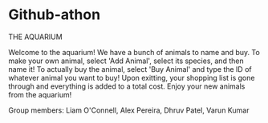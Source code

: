 # Github-athon

THE AQUARIUM
													
Welcome to the aquarium! We have a bunch of animals to name and buy. To make your own animal, select 'Add Animal', select 
its species, and then name it! To actually buy the animal, select 'Buy Animal' and type the ID of whatever animal you want
to buy! Upon exitting, your shopping list is gone through and everything is added to a total cost. Enjoy your new animals
from the aquarium!


Group members: Liam O'Connell, Alex Pereira, Dhruv Patel, Varun Kumar
